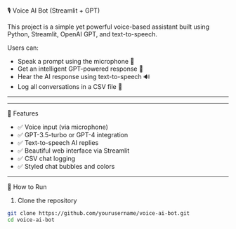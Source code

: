 🎙️ Voice AI Bot (Streamlit + GPT)

This project is a simple yet powerful voice-based assistant built using Python, Streamlit, OpenAI GPT, and text-to-speech.

Users can:
- Speak a prompt using the microphone 🎤
- Get an intelligent GPT-powered response 🤖
- Hear the AI response using text-to-speech 🔊
- Log all conversations in a CSV file 📝

---


---

🧠 Features

- ✅ Voice input (via microphone)
- ✅ GPT-3.5-turbo or GPT-4 integration
- ✅ Text-to-speech AI replies
- ✅ Beautiful web interface via Streamlit
- ✅ CSV chat logging
- ✅ Styled chat bubbles and colors

---

🚀 How to Run

 1. Clone the repository

```bash
git clone https://github.com/yourusername/voice-ai-bot.git
cd voice-ai-bot
